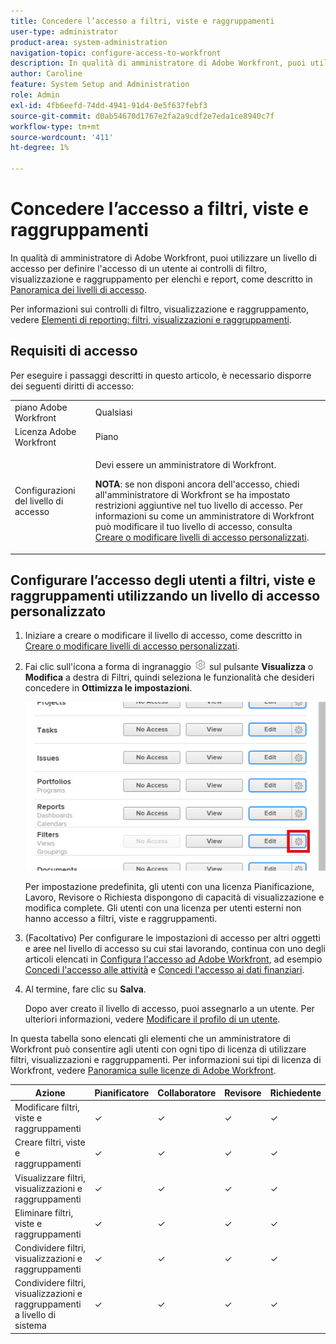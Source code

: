 ```yaml
---
title: Concedere l’accesso a filtri, viste e raggruppamenti
user-type: administrator
product-area: system-administration
navigation-topic: configure-access-to-workfront
description: In qualità di amministratore di Adobe Workfront, puoi utilizzare un livello di accesso per definire l’accesso di un utente ai controlli di filtro, visualizzazione e raggruppamento per elenchi e report.
author: Caroline
feature: System Setup and Administration
role: Admin
exl-id: 4fb6eefd-74dd-4941-91d4-0e5f637febf3
source-git-commit: d0ab54670d1767e2fa2a9cdf2e7eda1ce8940c7f
workflow-type: tm+mt
source-wordcount: '411'
ht-degree: 1%

---
```


# Concedere l’accesso a filtri, viste e raggruppamenti

In qualità di amministratore di Adobe Workfront, puoi utilizzare un livello di accesso per definire l&#39;accesso di un utente ai controlli di filtro, visualizzazione e raggruppamento per elenchi e report, come descritto in [Panoramica dei livelli di accesso](../../../administration-and-setup/add-users/access-levels-and-object-permissions/access-levels-overview.md).

Per informazioni sui controlli di filtro, visualizzazione e raggruppamento, vedere [Elementi di reporting: filtri, visualizzazioni e raggruppamenti](../../../reports-and-dashboards/reports/reporting-elements/reporting-elements-filters-views-groupings.md).

## Requisiti di accesso

Per eseguire i passaggi descritti in questo articolo, è necessario disporre dei seguenti diritti di accesso:

<table style="table-layout:auto"> 
 <col> 
 <col> 
 <tbody> 
  <tr> 
   <td role="rowheader">piano Adobe Workfront</td> 
   <td>Qualsiasi</td> 
  </tr> 
  <tr> 
   <td role="rowheader">Licenza Adobe Workfront</td> 
   <td>Piano</td> 
  </tr> 
  <tr> 
   <td role="rowheader">Configurazioni del livello di accesso</td> 
   <td> <p>Devi essere un amministratore di Workfront.</p> <p><b>NOTA</b>: se non disponi ancora dell'accesso, chiedi all'amministratore di Workfront se ha impostato restrizioni aggiuntive nel tuo livello di accesso. Per informazioni su come un amministratore di Workfront può modificare il tuo livello di accesso, consulta <a href="../../../administration-and-setup/add-users/configure-and-grant-access/create-modify-access-levels.md" class="MCXref xref" data-mc-variable-override="">Creare o modificare livelli di accesso personalizzati</a>.</p> </td> 
  </tr> 
 </tbody> 
</table>

## Configurare l’accesso degli utenti a filtri, viste e raggruppamenti utilizzando un livello di accesso personalizzato

1. Iniziare a creare o modificare il livello di accesso, come descritto in [Creare o modificare livelli di accesso personalizzati](../../../administration-and-setup/add-users/configure-and-grant-access/create-modify-access-levels.md).
1. Fai clic sull&#39;icona a forma di ingranaggio ![](assets/gear-icon-settings.png) sul pulsante **Visualizza** o **Modifica** a destra di Filtri, quindi seleziona le funzionalità che desideri concedere in **Ottimizza le impostazioni**.

   ![](assets/gear-icon-filters-dashboards-groupings.jpg)

   Per impostazione predefinita, gli utenti con una licenza Pianificazione, Lavoro, Revisore o Richiesta dispongono di capacità di visualizzazione e modifica complete. Gli utenti con una licenza per utenti esterni non hanno accesso a filtri, viste e raggruppamenti.

   <!--If this changes, undraft section with table below
   -->

1. (Facoltativo) Per configurare le impostazioni di accesso per altri oggetti e aree nel livello di accesso su cui stai lavorando, continua con uno degli articoli elencati in [Configura l&#39;accesso ad Adobe Workfront](../../../administration-and-setup/add-users/configure-and-grant-access/configure-access.md), ad esempio [Concedi l&#39;accesso alle attività](../../../administration-and-setup/add-users/configure-and-grant-access/grant-access-tasks.md) e [Concedi l&#39;accesso ai dati finanziari](../../../administration-and-setup/add-users/configure-and-grant-access/grant-access-financial.md).
1. Al termine, fare clic su **Salva**.

   Dopo aver creato il livello di accesso, puoi assegnarlo a un utente. Per ulteriori informazioni, vedere [Modificare il profilo di un utente](../../../administration-and-setup/add-users/create-and-manage-users/edit-a-users-profile.md).

<!--## Access to filters, views, and groupings by license type

Drafting out this section for now because the table is redundant since all four license types can do everything.</span>-->

In questa tabella sono elencati gli elementi che un amministratore di Workfront può consentire agli utenti con ogni tipo di licenza di utilizzare filtri, visualizzazioni e raggruppamenti. Per informazioni sui tipi di licenza di Workfront, vedere [Panoramica sulle licenze di Adobe Workfront](../../../administration-and-setup/add-users/access-levels-and-object-permissions/wf-licenses.md).

<table style="table-layout:auto">
<col>
<col>
<col>
<col>
<col>
<thead>
<tr>
<th> Azione </th>
<th> Pianificatore </th>
<th> Collaboratore </th>
<th> Revisore </th>
<th> Richiedente </th>
</tr>
</thead>
<tbody>
<tr>
<td>Modificare filtri, viste e raggruppamenti</td>
<td>✓</td>
<td>✓</td>
<td>✓</td>
<td>✓</td>
</tr>
<tr>
<td>Creare filtri, viste e raggruppamenti</td>
<td>✓</td>
<td>✓</td>
<td>✓</td>
<td>✓</td>
</tr>
<tr>
<td>Visualizzare filtri, visualizzazioni e raggruppamenti</td>
<td>✓</td>
<td>✓</td>
<td>✓</td>
<td>✓</td>
</tr>
<tr>
<td>Eliminare filtri, viste e raggruppamenti</td>
<td>✓</td>
<td>✓</td>
<td>✓</td>
<td>✓</td>
</tr>
<tr>
<td>Condividere filtri, visualizzazioni e raggruppamenti</td>
<td>✓</td>
<td>✓</td>
<td>✓</td>
<td>✓</td>
</tr>
<tr>
<td>Condividere filtri, visualizzazioni e raggruppamenti a livello di sistema</td>
<td>✓</td>
<td>✓</td>
<td>✓</td>
<td>✓</td>
</tr>
</tbody>
</table>
